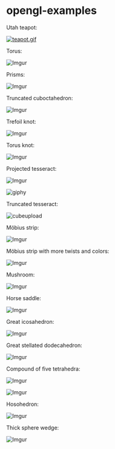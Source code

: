 # opengl-examples

Utah teapot:

[![teapot.gif](https://s17.postimg.org/vlsjt2lof/teapot.gif)](https://postimg.org/image/x0u4hsmrf/)

Torus:

![Imgur](https://i.imgur.com/gBMk7VH.png)

Prisms:

![Imgur](https://i.imgur.com/p8dVlur.png)

Truncated cuboctahedron:

![Imgur](https://i.imgur.com/JLGhrRf.png)

Trefoil knot:

![Imgur](https://i.imgur.com/Woqc6eJ.png)

Torus knot:

![Imgur](https://i.imgur.com/9SgrWkX.png)

Projected tesseract:

![Imgur](https://i.imgur.com/l6QsZpA.png)

![giphy](https://media.giphy.com/media/xUOwGeoczBkcHsVOvu/giphy.gif)

Truncated tesseract:

![cubeupload](http://i.cubeupload.com/BIESi1.gif)

Möbius strip:

![Imgur](https://i.imgur.com/l5ZOFkL.png)

Möbius strip with more twists and colors:

![Imgur](https://i.imgur.com/ccln1Ln.png)

Mushroom:

![Imgur](https://i.imgur.com/zlHQsF5.png)

Horse saddle:

![Imgur](https://i.imgur.com/NubOxwK.png)

Great icosahedron:

![Imgur](https://i.imgur.com/pwbOR0H.png)

Great stellated dodecahedron:

![Imgur](https://i.imgur.com/UkXXZaq.png)

Compound of five tetrahedra:

![Imgur](https://i.imgur.com/1CBr78n.png)

![Imgur](https://i.imgur.com/UA8C5Tx.gifv)

Hosohedron:

![Imgur](https://i.imgur.com/LCObg9d.png)

Thick sphere wedge:

![Imgur](https://i.imgur.com/FYM0Dfj.png)
